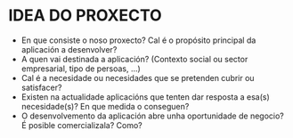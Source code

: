 # IDEA DO PROXECTO

* En que consiste o noso proxecto? Cal é o propósito principal da aplicación a desenvolver?
* A quen vai destinada a aplicación? (Contexto social ou sector empresarial, tipo de persoas, ...)
* Cal é a necesidade ou necesidades que se pretenden cubrir ou satisfacer? 
* Existen na actualidade aplicacións que tenten dar resposta a esa(s) necesidade(s)? En que medida o conseguen? 
* O desenvolvemento da aplicación abre unha oportunidade de negocio? É posible comercializala? Como?
